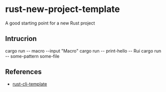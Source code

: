 # rust-new-project-template
A good starting point for a new Rust project

## Intrucrion

cargo run -- macro --input "Macro"
cargo run -- print-hello -- Rui
cargo run -- some-pattern some-file

## References

* [rust-cli-template](https://github.com/kbknapp/rust-cli-template)
